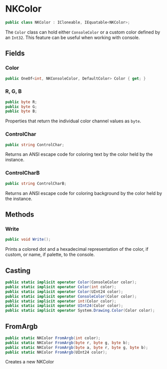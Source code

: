 # NKColor

```C#
public class NKColor : ICloneable, IEquatable<NKColor>;
```

The `Color` class can hold either `ConsoleColor` or a custom color defined by an `Int32`.
This feature can be useful when working with console.

## Fields

### Color

```C#
public OneOf<int, NKConsoleColor, DefaultColor> Color { get; }
```

### R, G, B

```C#
public byte R;
public byte G;
public byte B;
```

Properties that return the individual color channel values as `byte`.   

### ControlChar

```C#
public string ControlChar;
```

Returns an ANSI escape code for coloring text by the color held by the instance.

### ControlCharB

```C#
public string ControlCharB;
```

Returns an ANSI escape code for coloring background by the color held by the instance.


## Methods

### Write

```C#
public void Write();
```

Prints a colored dot and a hexadecimal representation of the color, if custom, or name,
if palette, to the console.

## Casting 
```C#
public static implicit operator Color(ConsoleColor color);
public static implicit operator Color(int color);
public static implicit operator Color(UInt24 color);
public static implicit operator ConsoleColor(Color color);
public static implicit operator int(Color color);
public static implicit operator UInt24(Color color);
public static implicit operator System.Drawing.Color(Color color);
```

## FromArgb

```c#
public static NKColor FromArgb(int color);
public static NKColor FromArgb(byte r, byte g, byte b);
public static NKColor FromArgb(byte a, byte r, byte g, byte b);
public static NKColor FromArgb(UInt24 color);
```

Creates a new NKColor